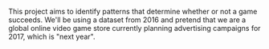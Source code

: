 This project aims to identify patterns that determine whether or not a game succeeds. We'll be using a dataset from 2016 and pretend that we are a global online video game store currently planning advertising campaigns for 2017, which is "next year".